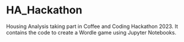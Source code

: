# HA_Hackathon
Housing Analysis taking part in Coffee and Coding Hackathon 2023.
It contains the code to create a Wordle game using Jupyter Notebooks.
